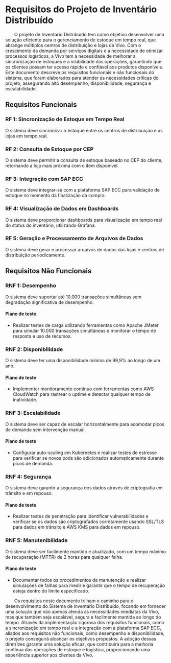 # Requisitos do Projeto de Inventário Distribuído

&emsp;&emsp;O projeto de Inventário Distribuído tem como objetivo desenvolver uma solução eficiente para o gerenciamento de estoque em tempo real, que abrange múltiplos centros de distribuição e lojas da Vivo. Com o crescimento da demanda por serviços digitais e a necessidade de otimizar processos logísticos, a Vivo tem a necessidade de melhorar a sincronização de estoques e a visibilidade das operações, garantindo que os clientes possam ter acesso rápido e confiável aos produtos disponíveis. Este documento descreve os requisitos funcionais e não funcionais do sistema, que foram elaborados para atender às necessidades críticas do projeto, assegurando alto desempenho, disponibilidade, segurança e escalabilidade.

## Requisitos Funcionais

### RF 1: Sincronização de Estoque em Tempo Real
O sistema deve sincronizar o estoque entre os centros de distribuição e as lojas em tempo real.

### RF 2: Consulta de Estoque por CEP
O sistema deve permitir a consulta de estoque baseado no CEP do cliente, retornando a loja mais próxima com o item disponível.

### RF 3: Integração com SAP ECC
O sistema deve integrar-se com a plataforma SAP ECC para validação de estoque no momento da finalização da compra.

### RF 4: Visualização de Dados em Dashboards
O sistema deve proporcionar dashboards para visualização em tempo real do status do inventário, utilizando Grafana.

### RF 5: Geração e Processamento de Arquivos de Dados
O sistema deve gerar e processar arquivos de dados das lojas e centros de distribuição periodicamente.

## Requisitos Não Funcionais

### RNF 1: Desempenho
O sistema deve suportar até 10.000 transações simultâneas sem degradação significativa de desempenho.

#### Plano de teste
* Realizar testes de carga utilizando ferramentas como Apache JMeter para simular 10.000 transações simultâneas e monitorar o tempo de resposta e uso de recursos.

### RNF 2: Disponibilidade
O sistema deve ter uma disponibilidade mínima de 99,9% ao longo de um ano.

#### Plano de teste
* Implementar monitoramento contínuo com ferramentas como AWS CloudWatch para rastrear o uptime e detectar qualquer tempo de inatividade.

### RNF 3: Escalabilidade
O sistema deve ser capaz de escalar horizontalmente para acomodar picos de demanda sem intervenção manual.

#### Plano de teste
* Configurar auto-scaling em Kubernetes e realizar testes de estresse para verificar se novos pods são adicionados automaticamente durante picos de demanda.

### RNF 4: Segurança
O sistema deve garantir a segurança dos dados através de criptografia em trânsito e em repouso.

#### Plano de teste
* Realizar testes de penetração para identificar vulnerabilidades e verificar se os dados são criptografados corretamente usando SSL/TLS para dados em trânsito e AWS KMS para dados em repouso.

### RNF 5: Manutenibilidade
O sistema deve ser facilmente mantido e atualizado, com um tempo máximo de recuperação (MTTR) de 2 horas para qualquer falha.

#### Plano de teste
* Documentar todos os procedimentos de manutenção e realizar simulações de falhas para medir e garantir que o tempo de recuperação esteja dentro do limite especificado.

&emsp;&emsp;Os requisitos neste documento trilham o caminho para o desenvolvimento do Sistema de Inventário Distribuído, focando em fornecer uma solução que não apenas atenda às necessidades imediatas da Vivo, mas que também seja escalável, segura e facilmente mantida ao longo do tempo. Através da implementação rigorosa dos requisitos funcionais, como a sincronização em tempo real e a integração com a plataforma SAP ECC, aliados aos requisitos não funcionais, como desempenho e disponibilidade, o projeto conseguirá alcançar os objetivos propostos. A adoção dessas diretrizes garante uma solução eficaz, que contribuirá para a melhoria contínua das operações de estoque e logística, proporcionando uma experiência superior aos clientes da Vivo.